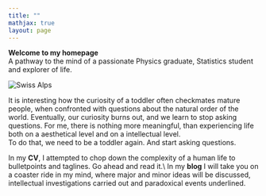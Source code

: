 ```yaml
---
title: ""
mathjax: true
layout: page
---
```

**Welcome to my homepage**\
A pathway to the mind of a passionate Physics graduate, Statistics student and explorer of life. 

![Swiss Alps](https://user-images.githubusercontent.com/4943215/55412536-edbba180-5567-11e9-9c70-6d33bca3f8ed.jpg)

It is interesting how the curiosity of a toddler often checkmates mature people, when confronted with questions about the natural order of the world. Eventually, our curiosity burns out, and we learn to stop asking questions. For me, there is nothing more meaningful, than experiencing life both on a aesthetical level and on a intellectual level.\
To do that, we need to be a toddler again. And start asking questions.

In my **CV**, I attempted to chop down the complexity of a human life to bulletpoints and taglines. Go ahead and read it.\ In my **blog** I will take you on a coaster ride in my mind, where major and minor ideas will be discussed, intellectual investigations carried out and paradoxical events underlined.

